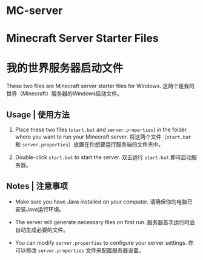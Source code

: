 # MC-server
 
# Minecraft Server Starter Files
# 我的世界服务器启动文件

These two files are Minecraft server starter files for Windows.
这两个是我的世界（Minecraft）服务器的Windows启动文件。

## Usage | 使用方法

1. Place these two files (`start.bat` and `server.properties`) in the folder where you want to run your Minecraft server.
   将这两个文件（`start.bat` 和 `server.properties`）放置在你想要运行服务端的文件夹中。

2. Double-click `start.bat` to start the server.
   双击运行 `start.bat` 即可启动服务器。

## Notes | 注意事项

- Make sure you have Java installed on your computer.
  请确保你的电脑已安装Java运行环境。

- The server will generate necessary files on first run.
  服务器首次运行时会自动生成必要的文件。

- You can modify `server.properties` to configure your server settings.
  你可以修改 `server.properties` 文件来配置服务器设置。